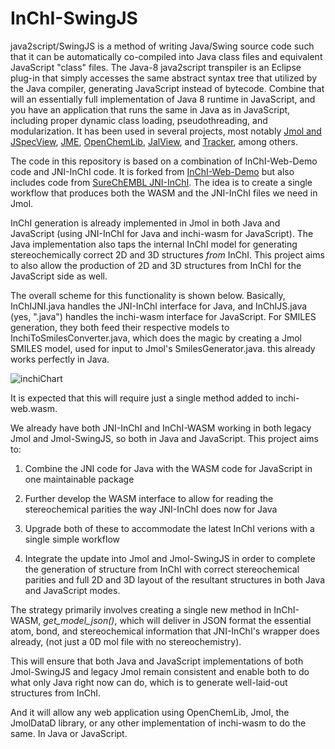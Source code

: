 # InChI-SwingJS

java2script/SwingJS is a method of writing Java/Swing source code such that it can be automatically co-compiled into Java class files and equivalent JavaScript "class" files. The Java-8 java2script transpiler is an Eclipse plug-in that simply accesses the same abstract syntax tree that utilized by the Java compiler, generating JavaScript instead of bytecode. Combine that will an essentially full implementation of Java 8 runtime in JavaScript, and you have an application that runs the same in Java as in JavaScript, including proper dynamic class loading, pseudothreading, and modularization. It has been used in several projects, most notably [Jmol and JSpecView](https://github.com/BobHanson/Jmol-SwingJS), [JME](https://github.com/BobHanson/JME-SwingJS), [OpenChemLib](https://github.com/BobHanson/OCL-SwingJS), [JalView](https://www.jalview.org), and [Tracker](https://physlets.org/tracker/), among others.

The code in this repository is based on a combination of InChI-Web-Demo code and JNI-InChI code. It is forked from [InChI-Web-Demo](https://github.com/IUPAC-InChI/InChI-Web-Demo) but also includes code from [SureChEMBL JNI-InChI](https://github.com/SureChEMBL/jni-inchi). The idea is to create a single workflow that produces both the WASM and the JNI-InChI files we need in Jmol.

InChI generation is already implemented in Jmol in both Java and JavaScript (using JNI-InChI for Java and inchi-wasm for JavaScript). The Java implementation also taps the internal InChI model for generating stereochemically correct 2D and 3D structures *from* InChI. This project aims to also allow the production of 2D and 3D structures from InChI for the JavaScript side as well. 

The overall scheme for this functionality is shown below. Basically, InChIJNI.java handles the JNI-InChI interface for Java, and InChIJS.java (yes, ".java") handles the inchi-wasm interface for JavaScript. For SMILES generation, they both feed their respective models to InchiToSmilesConverter.java, which does the magic by creating a Jmol SMILES model, used for input to Jmol's SmilesGenerator.java. this already works perfectly in Java.

![inchiChart](https://github.com/user-attachments/assets/d482a7b3-571e-4286-b1e9-561354c16d8d)

It is expected that this will require just a single method added to inchi-web.wasm. 

We already have both JNI-InChI and InChI-WASM working in both legacy Jmol and Jmol-SwingJS, so both in Java and JavaScript. This project aims to:

1) Combine the JNI code for Java with the WASM code for JavaScript in one maintainable package

2) Further develop the WASM interface to allow for reading the stereochemical parities the way JNI-InChI does now for Java

3) Upgrade both of these to accommodate the latest InChI verions with a single simple workflow

4) Integrate the update into Jmol and Jmol-SwingJS in order to complete the generation of structure from InChI with correct stereochemical parities and full 2D and 3D layout of the resultant structures in both Java and JavaScript modes. 

The strategy primarily involves creating a single new method in InChI-WASM, *get_model_json()*, which will deliver in JSON format the essential atom, bond, and stereochemical information that JNI-InChI's wrapper does already, (not just a 0D mol file with no stereochemistry). 

This will ensure that both Java and JavaScript implementations of both Jmol-SwingJS and legacy Jmol remain consistent and enable both to do what only Java right now can do, which is to generate well-laid-out structures from InChI.  

And it will allow any web application using OpenChemLib, Jmol, the JmolDataD library, or any other implementation of inchi-wasm to do the same. In Java or JavaScript.

    
